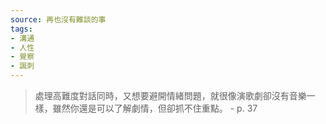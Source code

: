 ```yaml
---
source: 再也沒有難談的事
tags:
- 溝通
- 人性
- 覺察
- 諷刺
---
```

> 處理高難度對話同時，又想要避開情緒問題，就很像演歌劇卻沒有音樂一樣，雖然你還是可以了解劇情，但卻抓不住重點。
> \- p. 37
